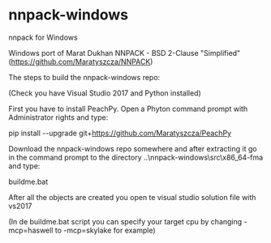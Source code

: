 # nnpack-windows
nnpack for Windows

Windows port of Marat Dukhan NNPACK - BSD 2-Clause "Simplified" (https://github.com/Maratyszcza/NNPACK)

The steps to build the nnpack-windows repo:

(Check you have Visual Studio 2017 and Python installed)

First you have to install PeachPy.
Open a Phyton command prompt with Administrator rights and type:

pip install --upgrade git+https://github.com/Maratyszcza/PeachPy

Download the nnpack-windows repo somewhere and after extracting it 
go in the command prompt to the directory ..\nnpack-windows\src\x86_64-fma and type:

buildme.bat

After all the objects are created you open te visual studio solution file with vs2017

(In de buildme.bat script you can specify your target cpu by changing -mcp=haswell to -mcp=skylake for example)

